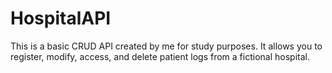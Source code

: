 # HospitalAPI
This is a basic CRUD API created by me for study purposes. It allows you to register, modify, access, and delete patient logs from a fictional hospital.
